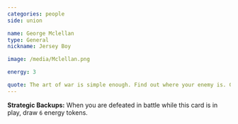 ```yaml
---
categories: people
side: union

name: George Mclellan
type: General
nickname: Jersey Boy

image: /media/Mclellan.png

energy: 3

quote: The art of war is simple enough. Find out where your enemy is. Get at him as soon as you can. Strike him as hard as you can, and keep moving on.
---
```


**Strategic Backups:** When you are defeated in battle while this card is in play, draw ```6``` energy tokens.

